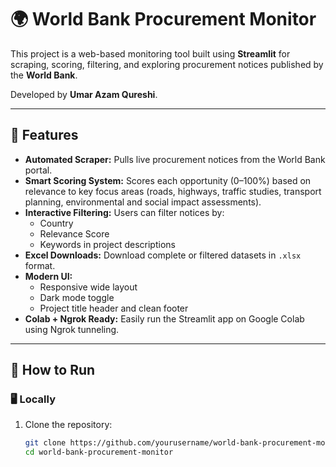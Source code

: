 # 🌍 World Bank Procurement Monitor

This project is a web-based monitoring tool built using **Streamlit** for scraping, scoring, filtering, and exploring procurement notices published by the **World Bank**.

Developed by **Umar Azam Qureshi**.

---

## 🔧 Features

- **Automated Scraper:** Pulls live procurement notices from the World Bank portal.
- **Smart Scoring System:** Scores each opportunity (0–100%) based on relevance to key focus areas (roads, highways, traffic studies, transport planning, environmental and social impact assessments).
- **Interactive Filtering:** Users can filter notices by:
  - Country
  - Relevance Score
  - Keywords in project descriptions
- **Excel Downloads:** Download complete or filtered datasets in `.xlsx` format.
- **Modern UI:**
  - Responsive wide layout
  - Dark mode toggle
  - Project title header and clean footer
- **Colab + Ngrok Ready:** Easily run the Streamlit app on Google Colab using Ngrok tunneling.

---

## 🚀 How to Run

### 🖥️ Locally
1. Clone the repository:
   ```bash
   git clone https://github.com/yourusername/world-bank-procurement-monitor.git
   cd world-bank-procurement-monitor
